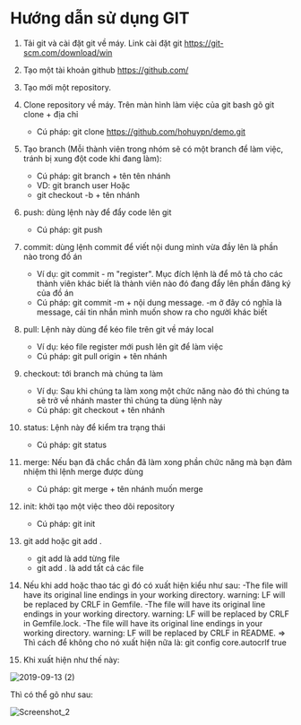 ﻿# Hướng dẫn sử dụng GIT
1. Tải git và cài đặt git về máy. Link cài đặt git https://git-scm.com/download/win
2. Tạo một tài khoản github https://github.com/
3. Tạo mới một repository.
3. Clone repository về máy. Trên màn hình làm việc của git bash gõ git clone + địa chỉ
    - Cú pháp: git clone https://github.com/hohuypn/demo.git
4. Tạo branch (Mỗi thành viên trong nhóm sẽ có một branch để làm việc, tránh bị xung đột code khi đang làm):
    - Cú pháp: git branch + tên tên nhánh
    - VD: git branch user
    Hoặc
    - git checkout -b + tên nhánh
5. push: dùng lệnh này để đẩy code lên git
    - Cú pháp: git push
6. commit: dùng lệnh commit để viết nội dung mình vừa đầy lên là phần nào trong đồ án
    - Ví dụ: git commit - m "register". Mục đích lệnh là để mô tả cho các thành viên khác biết là thành viên nào đó đang đẩy lên phần đăng ký của đồ án
    - Cú pháp: git commit -m + nội dung message. -m ở đây có nghĩa là message, cái tin nhắn mình muốn show ra cho người khác biết
7. pull: Lệnh này dùng để kéo file trên git về máy local
    - Ví dụ: kéo file register mới push lên git để làm việc
    - Cú pháp: git pull origin + tên nhánh
8. checkout: tới branch mà chúng ta làm
    - Ví dụ: Sau khi chúng ta làm xong một chức năng nào đó thì chúng ta sẽ trở về nhánh master thì chúng ta dùng lệnh này
    - Cú pháp: git checkout + tên nhánh
9. status: Lệnh này để kiểm tra trạng thái
    - Cú pháp: git status
10. merge: Nếu bạn đã chắc chắn đã làm xong phần chức năng mà bạn đảm nhiệm thì lệnh merge được dùng
    - Cú pháp: git merge + tên nhánh muốn merge
11. init: khởi tạo một việc theo dõi repository
    - Cú pháp: git init
12. git add <name> hoặc git add .
    - git add <name> là add từng file
    - git add . là add tất cả các file
13. Nếu khi add hoặc thao tác gì đó có xuất hiện kiểu như sau:
    -The file will have its original line endings in your working directory. warning: LF will be replaced by CRLF in Gemfile.
    -The file will have its original line endings in your working directory. warning: LF will be replaced by CRLF in Gemfile.lock.
    -The file will have its original line endings in your working directory. warning: LF will be replaced by CRLF in README.
 => Thì cách để không cho nó xuất hiện nữa là: git config core.autocrlf true
    
 14. Khi xuất hiện như thế này:
 
 
![2019-09-13 (2)](https://user-images.githubusercontent.com/50701095/64855540-4d0afb00-d64a-11e9-94d8-8d6d2fd3cf5c.png)


Thì có thể gõ như sau:


![Screenshot_2](https://user-images.githubusercontent.com/50701095/64855634-89d6f200-d64a-11e9-9b62-29418dc7c156.png)
